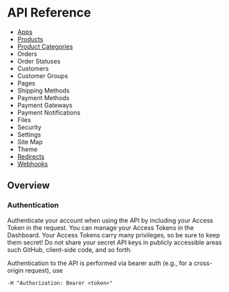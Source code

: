 # API Reference

- [Apps](./apps.md)
- [Products](./products.md)
- [Product Categories](./product-categories.md)
- Orders
- Order Statuses
- Customers
- Customer Groups
- Pages
- Shipping Methods
- Payment Methods
- Payment Gateways
- Payment Notifications
- Files
- Security
- Settings
- Site Map
- Theme
- [Redirects](./redirects.md)
- [Webhooks](./webhooks.md)

## Overview

### Authentication

Authenticate your account when using the API by including your Access Token in the request. You can manage your Access Tokens in the Dashboard. Your Access Tokens carry many privileges, so be sure to keep them secret! Do not share your secret API keys in publicly accessible areas such GitHub, client-side code, and so forth.

Authentication to the API is performed via bearer auth (e.g., for a cross-origin request), use

```
-H "Authorization: Bearer <token>"
```
